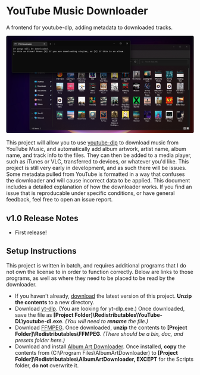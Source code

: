 # YouTube Music Downloader
A frontend for youtube-dlp, adding metadata to downloaded tracks.

<img src="https://raw.githubusercontent.com/Tech-How/YouTube-Music-Downloader/main/images/repo/readme/1.png"/>

This project will allow you to use [youtube-dlp](https://github.com/yt-dlp/yt-dlp) to download music from YouTube Music, and automatically add album artwork, artist name, album name, and track info to the files. They can then be added to a media player, such as iTunes or VLC, transferred to devices, or whatever you'd like. This project is still very early in development, and as such there will be issues. Some metadata pulled from YouTube is formatted in a way that confuses the downloader and will cause incorrect data to be applied. This document includes a detailed explanation of how the downloader works. If you find an issue that is reproducable under specific conditions, or have general feedback, feel free to open an issue report.

## v1.0 Release Notes
- First release!

## Setup Instructions
This project is written in batch, and requires additional programs that I do not own the license to in order to function correctly. Below are links to those programs, as well as where they need to be placed to be read by the downloader.
- If you haven't already, [download](https://github.com/Tech-How/YouTube-Music-Downloader/releases) the latest version of this project. **Unzip the contents** to a new directory.
- Download [yt-dlp](https://github.com/yt-dlp/yt-dlp/releases). (You are looking for yt-dlp.exe.) Once downloaded, save the file as **[Project Folder]\Redistributables\YouTube-DL\youtube-dl.exe**. _(You will need to **rename** the file.)_
- Download [FFMPEG](https://github.com/GyanD/codexffmpeg/releases/download/2021-02-07-git-a52b9464e4/ffmpeg-2021-02-07-git-a52b9464e4-full_build.zip). Once downloaded, **unzip** the contents to **[Project Folder]\Redistributables\FFMPEG**. _(There should be a bin, doc, and presets folder here.)_
- Download and install [Album Art Downloader](https://sourceforge.net/projects/album-art/). Once installed, **copy** the contents from (C:\Program Files\AlbumArtDownloader) to **[Project Folder]\Redistributables\AlbumArtDownloader, EXCEPT** for the Scripts folder, **do not** overwrite it.
